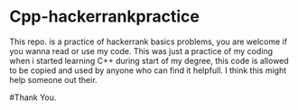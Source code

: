 # Cpp-hackerrankpractice
This repo. is a practice of hackerrank basics problems, you are welcome if you wanna read or use my code.
This was just a practice of my coding when i started learning C++ during start of my degree, this code is allowed to be copied and used by anyone who can find it helpfull.
I think this might help someone out their.

#Thank You.

